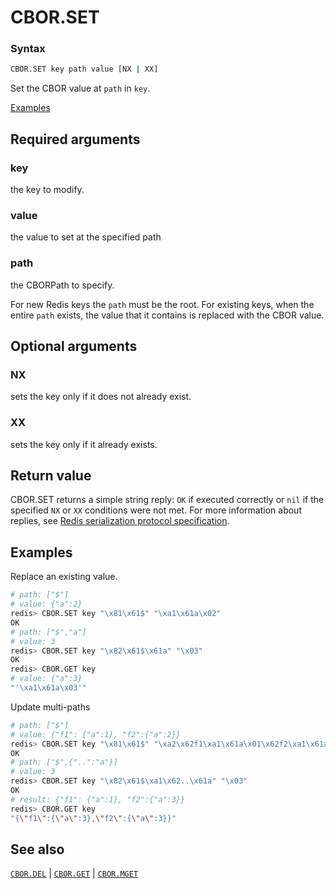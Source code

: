 # CBOR.SET

### Syntax
```bash
CBOR.SET key path value [NX | XX]
```

Set the CBOR value at `path` in `key`.

[Examples](#examples)

## Required arguments

### key
the key to modify.

### value
the value to set at the specified path

### path
the CBORPath to specify. 

For new Redis keys the `path` must be the root. For existing keys, when the entire `path` exists, the value that it contains is replaced with the CBOR value. 

## Optional arguments

### NX
sets the key only if it does not already exist.

### XX
sets the key only if it already exists.

## Return value 

CBOR.SET returns a simple string reply: `OK` if executed correctly or `nil` if the specified `NX` or `XX` conditions were not met.
For more information about replies, see [Redis serialization protocol specification](/docs/reference/protocol-spec).

## Examples

Replace an existing value.
```bash
# path: ["$"] 
# value: {"a":2}
redis> CBOR.SET key "\x81\x61$" "\xa1\x61a\x02"
OK
# path: ["$","a"] 
# value: 3
redis> CBOR.SET key "\x82\x61$\x61a" "\x03"
OK
redis> CBOR.GET key
# value: {"a":3}
"'\xa1\x61a\x03'"
```

Update multi-paths
```bash
# path: ["$"] 
# value: {"f1": {"a":1}, "f2":{"a":2}}
redis> CBOR.SET key "\x81\x61$" "\xa2\x62f1\xa1\x61a\x01\x62f2\xa1\x61a\x02"
OK
# path: ["$",{"..":"a"}] 
# value: 3
redis> CBOR.SET key "\x82\x61$\xa1\x62..\x61a" "\x03"
OK
# result: {"f1": {"a":1}, "f2":{"a":3}}
redis> CBOR.GET key
"{\"f1\":{\"a\":3},\"f2\":{\"a\":3}}"
```

## See also

[`CBOR.DEL`](cbor.del.md) | [`CBOR.GET`](cbor.get.md) | [`CBOR.MGET`](cbor.mget.md)
